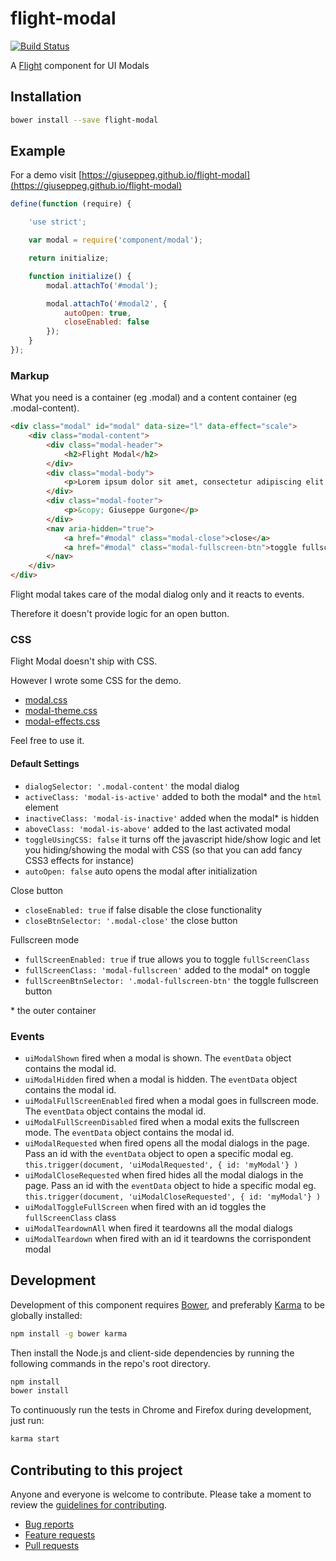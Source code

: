 # flight-modal

[![Build Status](https://secure.travis-ci.org/<username>/flight-modal.png)](http://travis-ci.org/<username>/flight-modal)

A [Flight](https://github.com/flightjs/flight) component for UI Modals

## Installation

```bash
bower install --save flight-modal
```

## Example

For a demo visit [https://giuseppeg.github.io/flight-modal](https://giuseppeg.github.io/flight-modal)

```javascript
define(function (require) {

	'use strict';

	var modal = require('component/modal');

	return initialize;

	function initialize() {
		modal.attachTo('#modal');

		modal.attachTo('#modal2', {
			autoOpen: true,
			closeEnabled: false
		});
	}
});
```

### Markup

What you need is a container (eg .modal) and a content container (eg .modal-content).

```html
<div class="modal" id="modal" data-size="l" data-effect="scale">
	<div class="modal-content">
		<div class="modal-header">
			<h2>Flight Modal</h2>
		</div>
		<div class="modal-body">
			<p>Lorem ipsum dolor sit amet, consectetur adipiscing elit.</p>
		</div>
		<div class="modal-footer">
			<p>&copy; Giuseppe Gurgone</p>
		</div>
		<nav aria-hidden="true">
			<a href="#modal" class="modal-close">close</a>
			<a href="#modal" class="modal-fullscreen-btn">toggle fullscreen</a>
		</nav>
	</div>
</div>
```

Flight modal takes care of the modal dialog only and it reacts to events.

Therefore it doesn't provide logic for an open button.

### CSS
Flight Modal doesn't ship with CSS.

However I wrote some CSS for the demo.

* [modal.css](https://giuseppeg.github.io/flight-modal/css/modal.css)
* [modal-theme.css](https://giuseppeg.github.io/flight-modal/css/modal-theme.css)
* [modal-effects.css](https://giuseppeg.github.io/flight-modal/css/modal-effects.css)

Feel free to use it.

#### Default Settings
* `dialogSelector: '.modal-content'` the modal dialog
* `activeClass: 'modal-is-active'` added to both the modal* and the `html` element
* `inactiveClass: 'modal-is-inactive'` added when the modal* is hidden
* `aboveClass: 'modal-is-above'` added to the last activated modal
* `toggleUsingCSS: false` it turns off the javascript hide/show logic and let you hiding/showing the modal with CSS (so that you can add fancy CSS3 effects for instance)
* `autoOpen: false` auto opens the modal after initialization

Close button
* `closeEnabled: true` if false disable the close functionality
* `closeBtnSelector: '.modal-close'` the close button

Fullscreen mode
* `fullScreenEnabled: true` if true allows you to toggle `fullScreenClass`
* `fullScreenClass: 'modal-fullscreen'` added to the modal* on toggle
* `fullScreenBtnSelector: '.modal-fullscreen-btn'` the toggle fullscreen button

\* the outer container

### Events
* `uiModalShown` fired when a modal is shown. The `eventData` object contains the modal id.
* `uiModalHidden` fired when a modal is hidden. The `eventData` object contains the modal id.
* `uiModalFullScreenEnabled` fired when a modal goes in fullscreen mode. The `eventData` object contains the modal id.
* `uiModalFullScreenDisabled` fired when a modal exits the fullscreen mode. The `eventData` object contains the modal id.
* `uiModalRequested` when fired opens all the modal dialogs in the page. Pass an id with the `eventData` object to open a specific modal eg. `this.trigger(document, 'uiModalRequested', { id: 'myModal'} )`
* `uiModalCloseRequested` when fired hides all the modal dialogs in the page. Pass an id with the `eventData` object to hide a specific modal eg. `this.trigger(document, 'uiModalCloseRequested', { id: 'myModal'} )`
* `uiModalToggleFullScreen` when fired with an id toggles the `fullScreenClass` class
* `uiModalTeardownAll` when fired it teardowns all the modal dialogs
* `uiModalTeardown` when fired with an id it teardowns the corrispondent modal

## Development

Development of this component requires [Bower](http://bower.io), and preferably
[Karma](http://karma-runner.github.io) to be globally installed:

```bash
npm install -g bower karma
```

Then install the Node.js and client-side dependencies by running the following
commands in the repo's root directory.

```bash
npm install
bower install
```

To continuously run the tests in Chrome and Firefox during development, just run:

```bash
karma start
```

## Contributing to this project

Anyone and everyone is welcome to contribute. Please take a moment to
review the [guidelines for contributing](CONTRIBUTING.md).

* [Bug reports](CONTRIBUTING.md#bugs)
* [Feature requests](CONTRIBUTING.md#features)
* [Pull requests](CONTRIBUTING.md#pull-requests)
